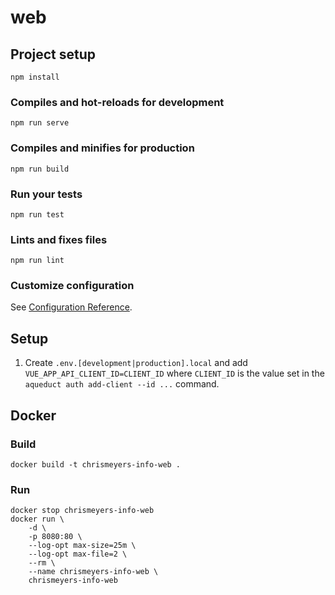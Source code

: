 # web

## Project setup
```
npm install
```

### Compiles and hot-reloads for development
```
npm run serve
```

### Compiles and minifies for production
```
npm run build
```

### Run your tests
```
npm run test
```

### Lints and fixes files
```
npm run lint
```

### Customize configuration
See [Configuration Reference](https://cli.vuejs.org/config/).

## Setup
1) Create `.env.[development|production].local` and add `VUE_APP_API_CLIENT_ID=CLIENT_ID` where `CLIENT_ID` is the value set in the `aqueduct auth add-client --id ...` command.

## Docker
### Build
```
docker build -t chrismeyers-info-web .
```

### Run
```
docker stop chrismeyers-info-web
docker run \
    -d \
    -p 8080:80 \
    --log-opt max-size=25m \
    --log-opt max-file=2 \
    --rm \
    --name chrismeyers-info-web \
    chrismeyers-info-web
```
